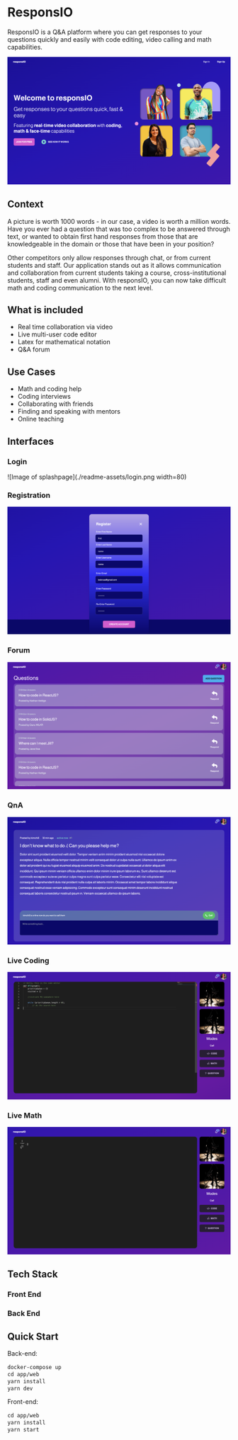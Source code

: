 # ResponsIO

ResponsIO is a Q&A platform where you can get responses to your questions quickly and easily with code editing, video calling and math capabilities.

![Image of splashpage](./readme-assets/splash.png)


## Context
A picture is worth 1000 words - in our case, a video is worth a million words. Have you ever had a question that was too complex to be answered through text, or wanted to obtain first hand responses from those that are knowledgeable in the domain or those that have been in your position? 

Other competitors only allow responses through chat, or from current students and staff. Our application stands out as it allows communication and collaboration from current students taking a course, cross-institutional students, staff and even alumni. With responsIO, you can now take difficult math and coding communication to the next level.

## What is included
- Real time collaboration via video
- Live multi-user code editor
- Latex for mathematical notation
- Q&A forum

## Use Cases
- Math and coding help
- Coding interviews
- Collaborating with friends
- Finding and speaking with mentors
- Online teaching

## Interfaces
### Login
![Image of splashpage](./readme-assets/login.png width=80)


### Registration
![Image of splashpage](./readme-assets/register.png)


### Forum
![Image of splashpage](./readme-assets/forum.png)


### QnA
![Image of splashpage](./readme-assets/question.png)


### Live Coding
![Image of splashpage](./readme-assets/collab-coding.png)


### Live Math
![Image of splashpage](./readme-assets/collab-math.png)



## Tech Stack
### Front End
### Back End


## Quick Start
Back-end:
```
docker-compose up
cd app/web
yarn install
yarn dev
```

Front-end:
```
cd app/web
yarn install
yarn start
```


